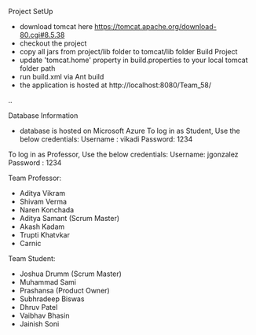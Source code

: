Project SetUp
-	download tomcat here https://tomcat.apache.org/download-80.cgi#8.5.38
- 	checkout the project 
-  copy all jars from project/lib folder to tomcat/lib folder
Build Project
 - update 'tomcat.home' property in build.properties to your local tomcat folder path
 - run build.xml via Ant build
 - the application is hosted at http://localhost:8080/Team_58/

..
 
 Database Information
 - database is hosted on Microsoft Azure
To log in as Student, Use the below credentials:
Username : vikadi
Password: 1234

To log in as Professor, Use the below credentials:
Username: jgonzalez
Password : 1234

Team Professor:
- Aditya Vikram
- Shivam Verma
- Naren Konchada
- Aditya Samant (Scrum Master)
- Akash Kadam
- Trupti Khatvkar
- Carnic

Team Student:
- Joshua Drumm (Scrum Master)
- Muhammad Sami
- Prashansa (Product Owner)
- Subhradeep Biswas
- Dhruv Patel
- Vaibhav Bhasin
- Jainish Soni

